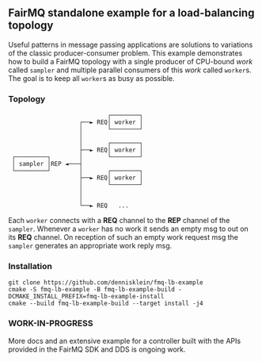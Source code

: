 ## FairMQ standalone example for a load-balancing topology

Useful patterns in message passing applications are solutions to variations of the
classic producer-consumer problem. This example demonstrates how to build a FairMQ
topology with a single producer of CPU-bound *work* called `sampler` and multiple parallel
consumers of this *work* called `worker`s. The goal is to keep all `worker`s as busy
as possible.

### Topology

```
                            ┌────────┐
                    ┌──► REQ│ worker │
                    │       └────────┘
                    │
                    │       ┌────────┐
                    ├──► REQ│ worker │
 ┌─────────┐        │       └────────┘
 │ sampler │REP ◄───┤
 └─────────┘        │       ┌────────┐
                    ├──► REQ│ worker │
                    │       └────────┘
                    │
                    │
                    └──► REQ   ...
```

Each `worker` connects with a **REQ** channel to the **REP** channel of the `sampler`. Whenever
a `worker` has no work it sends an empty msg to out on its **REQ** channel. On reception of
such an empty work request msg the `sampler` generates an appropriate work reply msg.

### Installation

```
git clone https://github.com/dennisklein/fmq-lb-example
cmake -S fmq-lb-example -B fmq-lb-example-build -DCMAKE_INSTALL_PREFIX=fmq-lb-example-install
cmake --build fmq-lb-example-build --target install -j4
```

### WORK-IN-PROGRESS

More docs and an extensive example for a controller built with the APIs provided in the
FairMQ SDK and DDS is ongoing work.
